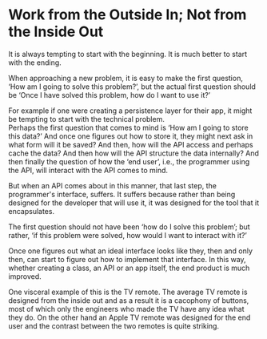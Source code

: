 # Work from the Outside In; Not from the Inside Out

It is always tempting to start with the beginning. It is much better to start with the ending.

When approaching a new problem, it is easy to make the first question, ‘How am I going to solve this problem?’, but the actual 
first question should be ‘Once I have solved this problem, how do I want to use it?’

For example if one were creating a persistence layer for their app, it might be tempting to start with the technical problem.  
Perhaps the first question that comes to mind is ‘How am I going to store this data?’  And once one figures out how to store 
it, they might next ask in what form will it be saved? And then, how will the API access and perhaps cache the data? And then 
how will the API structure the data internally? And then finally the question of how the ‘end user’, i.e., the programmer 
using the API, will interact with the API comes to mind.

But when an API comes about in this manner, that last step, the programmer's interface, suffers. It suffers because rather than being designed for the developer that will use it, it was designed for the tool that it encapsulates.

The first question should not have been ‘how do I solve this problem’; but rather, ‘if this problem were solved, how 
would I want to interact with it?’

Once one figures out what an ideal interface looks like they, then and only then, can start to figure out how to implement 
that interface. In this way, whether creating a class, an API or an app itself, the end product is much improved.

One visceral example of this is the TV remote. The average TV remote is designed from the inside out and as a result it is a 
cacophony of buttons, most of which only the engineers who made the TV have any idea what they do. On the other hand an Apple 
TV remote was designed for the end user and the contrast between the two remotes is quite striking.

